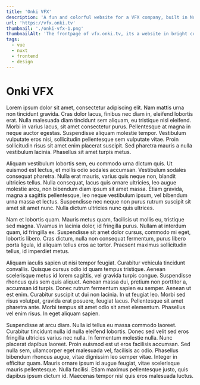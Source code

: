 ```yaml
---
title: 'Onki VFX'
description: 'A fun and colorful website for a VFX company, built in Nuxt'
url: 'https://vfx.onki.tv'
thumbnail: './onki-vfx-1.png'
thumbnailAlt: 'The frontpage of vfx.onki.tv, its a website in bright colors, the content is arranged in windows akin to windows on MacOS.'
tags:
  - vue
  - nuxt
  - frontend
  - design
---
```


# Onki VFX

Lorem ipsum dolor sit amet, consectetur adipiscing elit. Nam mattis urna non tincidunt gravida. Cras dolor lacus, finibus nec diam in, eleifend lobortis erat. Nulla malesuada diam tincidunt sem aliquam, eu tristique nisl eleifend. Morbi in varius lacus, sit amet consectetur purus. Pellentesque at magna in neque auctor egestas. Suspendisse aliquam molestie tempor. Vestibulum vulputate eros nisi, sollicitudin pellentesque sem vulputate vitae. Proin sollicitudin risus sit amet enim placerat suscipit. Sed pharetra mauris a nulla vestibulum lacinia. Phasellus sit amet turpis metus.

Aliquam vestibulum lobortis sem, eu commodo urna dictum quis. Ut euismod est lectus, et mollis odio sodales accumsan. Vestibulum sodales consequat pharetra. Nulla erat mauris, varius quis neque non, blandit ultricies tellus. Nulla consequat, lacus quis ornare ultricies, leo augue molestie arcu, non bibendum diam ipsum sit amet massa. Etiam gravida, magna a sagittis pellentesque, leo neque vestibulum ipsum, vel bibendum urna massa et lectus. Suspendisse nec neque non purus rutrum suscipit sit amet sit amet nunc. Nulla dictum ultricies nunc quis ultrices.

Nam et lobortis quam. Mauris metus quam, facilisis ut mollis eu, tristique sed magna. Vivamus in lacinia dolor, id fringilla purus. Nullam at interdum quam, id fringilla ex. Suspendisse sit amet dolor cursus, commodo mi eget, lobortis libero. Cras dictum, nulla non consequat fermentum, purus libero porta ligula, id aliquam tellus eros ac tortor. Praesent maximus sollicitudin tellus, id imperdiet metus.

Aliquam iaculis sapien ut nisi tempor feugiat. Curabitur vehicula tincidunt convallis. Quisque cursus odio id quam tempus tristique. Aenean scelerisque metus id lorem sagittis, vel gravida turpis congue. Suspendisse rhoncus quis sem quis aliquet. Aenean massa dui, pretium non porttitor a, accumsan id turpis. Donec rutrum fermentum sapien eu semper. Aenean ut est enim. Curabitur suscipit ut dui non lacinia. In ut feugiat leo. Morbi sed risus volutpat, gravida erat posuere, feugiat lacus. Pellentesque sit amet pharetra ante. Morbi tempus sit amet odio sit amet elementum. Phasellus vel enim risus. In eget aliquam sapien.

Suspendisse at arcu diam. Nulla id tellus eu massa commodo laoreet. Curabitur tincidunt nulla id nulla eleifend lobortis. Donec sed velit sed eros fringilla ultricies varius nec nulla. In fermentum molestie nulla. Nunc placerat dapibus laoreet. Proin euismod est ut eros facilisis accumsan. Sed nulla sem, ullamcorper eget malesuada vel, facilisis ac odio. Phasellus bibendum rhoncus augue, vitae dignissim leo semper vitae. Integer in efficitur quam. Mauris ornare ipsum id augue feugiat, vitae scelerisque mauris pellentesque. Nulla facilisi. Etiam maximus pellentesque justo, quis dapibus ipsum dictum id. Maecenas tempor nisl quis eros malesuada luctus. 

